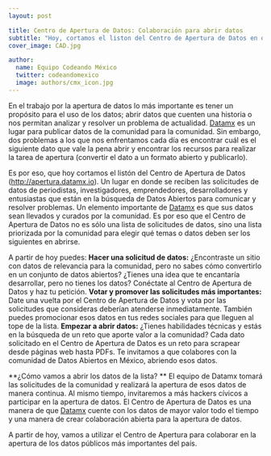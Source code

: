 ```yaml
---
layout: post

title: Centro de Apertura de Datos: Colaboración para abrir datos
subtitle: "Hoy, cortamos el liston del Centro de Apertura de Datos en datamx, los invitamos a participar"
cover_image: CAD.jpg

author:
  name: Equipo Codeando México
  twitter: codeandomexico
  image: authors/cmx_icon.jpg
---
```


En el trabajo por la apertura de datos lo más importante es tener un propósito para el uso de los datos; abrir datos 
que cuenten una historia o nos permitan analizar y resolver un problema de actualidad. [Datamx](http://datamx.io) es un 
lugar para publicar datos de la comunidad para la comunidad. Sin embargo, dos problemas a los que nos enfrentamos cada día 
es encontrar cuál es el siguiente dato que vale la pena abrir y encontrar los recursos para realizar la tarea de apertura 
(convertir el dato a un formato abierto y publicarlo).

Es por eso, que hoy cortamos el listón del Centro de Apertura de Datos (http://apertura.datamx.io). Un lugar en donde se 
reciben las solicitudes de datos de  periodistas, investigadores, emprendedores, desarrolladores y entusiastas que están 
en la búsqueda de Datos Abiertos para comunicar y resolver problemas. Un elemento importante de [Datamx](http://datamx.io) 
es que sus datos sean llevados y curados por la comunidad. Es por eso que el Centro de Apertura de Datos no es sólo una 
lista de solicitudes de datos, sino una lista priorizada por la comunidad para elegir qué temas o datos deben ser los 
siguientes en abrirse.

A partir de hoy puedes:
**Hacer una solicitud de datos:** ¿Encontraste un sitio con datos de relevancia para la comunidad, pero no sabes cómo 
convertirlo en un conjunto de datos abiertos? ¿Tienes una idea que te encantaría desarrollar, pero no tienes los datos? 
Conéctate al Centro de Apertura de Datos y haz tu petición.
**Votar y promover las solicitudes más importantes:** Date una vuelta por el Centro de Apertura de Datos y vota por las 
solicitudes que consideras deberían atenderse inmediatamente. También puedes promocionar esos datos en tus redes sociales para que lleguen al tope de la lista.
**Empezar a abrir datos:** ¿Tienes habilidades técnicas y estás en la búsqueda de un reto que aporte valor a la 
comunidad? Cada dato solicitado en el Centro de Apertura de Datos es un reto para scrapear desde páginas web hasta PDFs. Te invitamos a que colabores con la comunidad de Datos Abiertos en México, abriendo esos datos.

**¿Cómo vamos a abrir los datos de la lista? **
El equipo de Datamx tomará las solicitudes de la comunidad y realizará la apertura de esos datos de manera continua. 
Al mismo tiempo, invitaremos a más hackers cívicos a participar en la apertura de datos. El Centro de Apertura de Datos 
es una manera de que [Datamx](http://datamx.io) cuente con los datos de mayor valor todo el tiempo y una manera de crear 
colaboración abierta para la apertura de datos.

A partir de hoy, vamos a utilizar el Centro de Apertura para colaborar en la apertura de los datos públicos más 
importantes del país.
